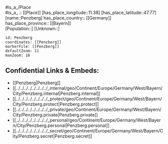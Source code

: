 ﻿---
location: [47.77,11.38] 
mapzoom: [7,12] 
mapmarker: city 
type: City
tags:
- geo/City


SpocWebEntityId: 33299
isDeleted: false
confidential: public

---
#is_a_/Place  
#is_a_ :: [[Place]] 
[has_place_longitude::11.38] 
[has_place_latitude::47.77] 
[name::Penzberg] 
has_place_country:: [[Germany]]  
has_place_province:: [[Bayern]]  
[Population::] 
[Unknown::] 


```leaflet
id: Penzberg
coordinates: [[Penzberg]] 
markerFile: [[Penzberg]] 
defaultZoom: 11 
maxZoom: 18
```


## Confidential Links & Embeds: 
- [[Penzberg|Penzberg]]  
- [[../../../../../../../../_internal/geo/Continent/Europe/Germany/West/Bayern/City/Penzberg.internal|Penzberg.internal]] 
- [[../../../../../../../../_protect/geo/Continent/Europe/Germany/West/Bayern/City/Penzberg.protect|Penzberg.protect]] 
- [[../../../../../../../../_private/geo/Continent/Europe/Germany/West/Bayern/City/Penzberg.private|Penzberg.private]] 
- [[../../../../../../../../_personal/geo/Continent/Europe/Germany/West/Bayern/City/Penzberg.personal|Penzberg.personal]] 
- [[../../../../../../../../_secret/geo/Continent/Europe/Germany/West/Bayern/City/Penzberg.secret|Penzberg.secret]] 
